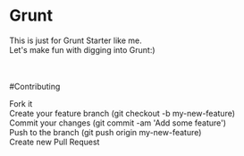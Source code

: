 # Grunt
This is just for Grunt Starter like me.<br />
Let's make fun with digging into Grunt:)

<br /><br />
#Contributing

Fork it<br />
Create your feature branch (git checkout -b my-new-feature)<br />
Commit your changes (git commit -am 'Add some feature')<br />
Push to the branch (git push origin my-new-feature)<br />
Create new Pull Request<br />
